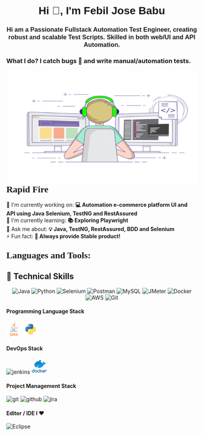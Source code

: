 <!-- Header Section -->
<h1 align="center"><font face="Arial">Hi 👋, I'm Febil Jose Babu</font></h1>
<h3 align="center"><font face="Arial"><a href="https://www.linkedin.com/in/febil-jb-a41078153" target="_blank" rel="noreferrer"></a> Hi am a Passionate Fullstack Automation Test Engineer, creating robust and scalable Test Scripts. Skilled in both web/UI and API Automation.
</font></h3>

<h3><font> What I do? I catch bugs 🐞 and write manual/automation tests.</font></h3>


<!-- GIF -->
<img align="right" height="300" width="500" src="https://raw.githubusercontent.com/mikonoid/mikonoid/main/images/gifs/coder3.gif" />

<!-- Rapid Fire -->
<h3 align="left"><font size="+2" face="Verdana">Rapid Fire</font></h3>
<p align="left">
    💼 I'm currently working on: <strong>💻 Automation e-commerce platform UI and API using Java Selenium, TestNG and RestAssured</strong><br>
    🌱 I'm currently learning: <strong>📚 Exploring Playwright</strong><br>
    💬 Ask me about: <strong>💡 Java, TestNG, RestAssured, BDD and Selenium</strong><br>
    ⚡ Fun fact: <strong>🎢 Always provide Stable product!</strong>
</p>



<!-- Languages and Tools Section -->
<h3 align="left"><font size="+2" face="Verdana">Languages and Tools:</font></h3>

## 💼 Technical Skills

<p align="center">
  <img src="https://img.shields.io/badge/Java-007396?style=for-the-badge&logo=java&logoColor=white" alt="Java">
  <img src="https://img.shields.io/badge/Python-3776AB?style=for-the-badge&logo=python&logoColor=white" alt="Python">
  <img src="https://img.shields.io/badge/Selenium-43B02A?style=for-the-badge&logo=selenium&logoColor=white" alt="Selenium">
  <img src="https://img.shields.io/badge/Postman-FF6C37?style=for-the-badge&logo=postman&logoColor=white" alt="Postman">
  <img src="https://img.shields.io/badge/MySQL-4479A1?style=for-the-badge&logo=mysql&logoColor=white" alt="MySQL">
  <img src="https://img.shields.io/badge/JMeter-D22128?style=for-the-badge&logo=apache%20jmeter&logoColor=white" alt="JMeter">
  <img src="https://img.shields.io/badge/Docker-2496ED?style=for-the-badge&logo=docker&logoColor=white" alt="Docker">
  <img src="https://img.shields.io/badge/AWS-232F3E?style=for-the-badge&logo=amazon-aws&logoColor=white" alt="AWS">
  <img src="https://img.shields.io/badge/Git-F05032?style=for-the-badge&logo=git&logoColor=white" alt="Git">
</p>


#### Programming Language Stack
<p align="left">  
<img src="https://raw.githubusercontent.com/github/explore/80688e429a7d4ef2fca1e82350fe8e3517d3494d/topics/java/java.png" alt="java" title="java8" width="40" height="40"/> 
<img src="https://raw.githubusercontent.com/github/explore/80688e429a7d4ef2fca1e82350fe8e3517d3494d/topics/python/python.png" alt="python" title="python" width="40" height="40"/> 
</p>

#### DevOps Stack 
<p>
<img src="https://www.vectorlogo.zone/logos/jenkins/jenkins-icon.svg" alt="jenkins" title="jenkins" width="40" height="40"/>  
<img src="https://raw.githubusercontent.com/github/explore/80688e429a7d4ef2fca1e82350fe8e3517d3494d/topics/docker/docker.png" alt="docker" title="docker" width="40" height="40"/>  </p>

#### Project Management Stack
<p align="left"><img src="https://www.vectorlogo.zone/logos/git-scm/git-scm-icon.svg" alt="git" title="git" width="40" height="40"/>  <img src="https://www.vectorlogo.zone/logos/github/github-icon.svg" alt="github" title="github" width="40" height="40"/>  <img src="https://www.vectorlogo.zone/logos/atlassian_jira/atlassian_jira-icon.svg" alt="jira" title="jira" width="40" height="40"/></p>

#### Editor / IDE I ♥
<p align="left"><img src="https://logowik.com/content/uploads/images/eclipse5466.jpg" alt="Eclipse" title="Eclipse" width="40" height="40"/> </p>





